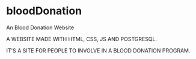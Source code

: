 # bloodDonation
An Blood Donation Website

A WEBSITE MADE WITH HTML, CSS, JS AND POSTGRESQL. 

IT'S A SITE FOR PEOPLE TO INVOLVE IN A BLOOD DONATION PROGRAM.
